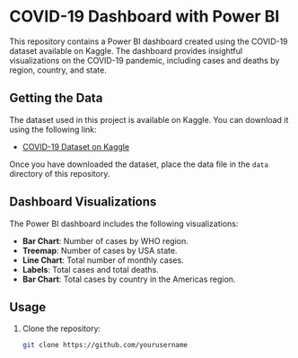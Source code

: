 
# COVID-19 Dashboard with Power BI

This repository contains a Power BI dashboard created using the COVID-19 dataset available on Kaggle. The dashboard provides insightful visualizations on the COVID-19 pandemic, including cases and deaths by region, country, and state.

## Getting the Data

The dataset used in this project is available on Kaggle. You can download it using the following link:
- [COVID-19 Dataset on Kaggle](https://www.kaggle.com/datasets)

Once you have downloaded the dataset, place the data file in the `data` directory of this repository.

## Dashboard Visualizations

The Power BI dashboard includes the following visualizations:

- **Bar Chart**: Number of cases by WHO region.
- **Treemap**: Number of cases by USA state.
- **Line Chart**: Total number of monthly cases.
- **Labels**: Total cases and total deaths.
- **Bar Chart**: Total cases by country in the Americas region.

## Usage

1. Clone the repository:
   ```bash
   git clone https://github.com/yourusername
